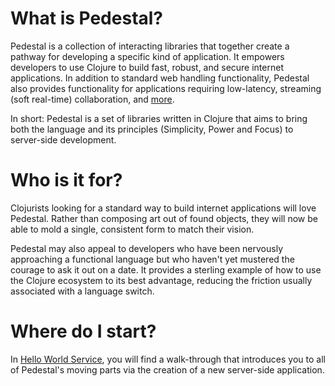 <!--
 Copyright 2013 Relevance, Inc.
 Copyright 2014 Cognitect, Inc.

 The use and distribution terms for this software are covered by the
 Eclipse Public License 1.0 (http://opensource.org/licenses/eclipse-1.0)
 which can be found in the file epl-v10.html at the root of this distribution.

 By using this software in any fashion, you are agreeing to be bound by
 the terms of this license.

 You must not remove this notice, or any other, from this software.
-->

# What is Pedestal?

Pedestal is a collection of
interacting libraries that together create a pathway for developing
a specific kind of application. It empowers developers to use
Clojure to build fast, robust, and secure internet applications.
In addition to standard web handling functionality, Pedestal also provides
functionality for applications requiring low-latency, streaming
(soft real-time) collaboration, and [more](https://github.com/pedestal/pedestal#notable-capabilities).

In short: Pedestal is a set of libraries written in Clojure that aims to bring
both the language and its principles (Simplicity, Power and Focus) to
server-side development.



# Who is it for?

Clojurists looking for a standard way to build internet
applications will love Pedestal. Rather than composing art
out of found objects, they will now be able to mold a single,
consistent form to match their vision.

Pedestal may also appeal to developers who have been nervously
approaching a functional language but who haven't yet mustered the
courage to ask it out on a date. It provides a sterling example
of how to use the Clojure ecosystem to its best advantage, reducing
the friction usually associated with a language switch.

# Where do I start?

In [Hello World Service](hello-world-service.md), you will find a
walk-through that introduces you to all of Pedestal's moving parts via
the creation of a new server-side application.
